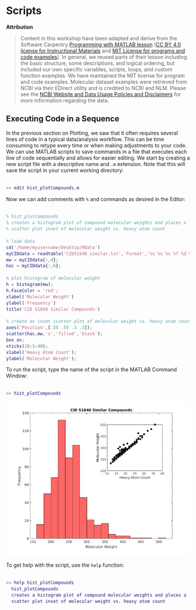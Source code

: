 # Scripts

**Attribution**

> Content in this workshop have been adapted and derive from the Software Carpentry [Programming with MATLAB lesson](https://software-carpentry.org/lessons/) ([CC BY 4.0 license for Instructional Materials](http://swcarpentry.github.io/matlab-novice-inflammation/LICENSE.html) and [MIT License for programs and code examples](http://swcarpentry.github.io/matlab-novice-inflammation/LICENSE.html)). In general, we reused parts of their lesson including the basic structure, some descriptions, and logical ordering, but included our own specific variables, scripts, loops, and custom function examples. We have maintained the MIT license for program and code examples. Molecular dataset examples were retrieved from NCBI via their EDirect utility and is credited to NCBI and NLM. Please see the [NCBI Website and Data Usage Policies and Disclaimers](https://www.ncbi.nlm.nih.gov/home/about/policies/) for more information regarding the data.

## Executing Code in a Sequence

In the previous section on Plotting, we saw that it often requires several lines of code in a typical data/analysis workflow. This can be time consuming to retype every time or when making adjustments to your code. We can use MATLAB scripts to save commands in a file that executes each line of code sequentially and allows for easier editing. We start by creating a new script file with a descriptive name and `.m` extension. Note that this will save the script in your current working directory:

```Matlab

>> edit hist_plotCompounds.m

```

Now we can add comments with `%` and commands as desired in the Editor:

```Matlab

% hist_plotCompounds
% creates a histogram plot of compound molecular weights and places a 
% scatter plot inset of molecular weight vs. heavy atom count

% load data
cd('/home/myusername/Desktop/Mdata')
myCIDdata = readtable('CID51840_similar.txt','Format','%s %s %s %f %d %d %d');
mw = myCIDdata{:,4};
hac = myCIDdata{:,6};

% plot histogram of molecular weight
h = histogram(mw);
h.FaceColor = 'red';
xlabel('Molecular Weight')
ylabel('Frequency')
title('CID 51840 Similar Compounds')

% create an inset scatter plot of molecular weight vs. heavy atom count
axes('Position',[.55 .55 .3 .3]);
scatter(hac,mw,'o','filled','black');
box on;
xticks(10:5:40);
xlabel('Heavy Atom Count');
ylabel('Molecular Weight');

```

To run the script, type the name of the script in the MATLAB Command Window:

```Matlab

>> hist_plotCompounds

```

![M_image04](/01_MATLAB/img/M_image04.jpg)

To get help with the script, use the `help` function:

```Matlab

>> help hist_plotCompounds
  hist_plotCompounds
  creates a histogram plot of compound molecular weights and places a 
  scatter plot inset of molecular weight vs. heavy atom count

```


